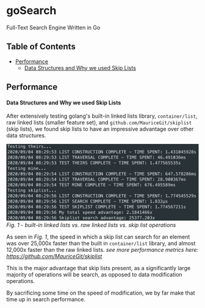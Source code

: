 # goSearch <!-- omit in toc -->
Full-Text Search Engine Written in Go

## Table of Contents <!-- omit in toc -->

- [Performance](#performance)
    - [Data Structures and Why we used Skip Lists](#data-structures-and-why-we-used-skip-lists)

## Performance

#### Data Structures and Why we used Skip Lists

After extensively testing golang's built-in linked lists library, `container/list`, raw linked lists (smaller feature set), and `github.com/MauriceGit/skiplist` (skip lists), we found skip lists to have an impressive advantage over other data structures.

![speed-comparison](/assets/unknown-1.png)
_Fig. 1 - built-in linked lists vs. raw linked lists vs. skip list operations_

As seen in _Fig. 1_, the speed in which a skip list can search for an element was over 25,000x faster than the built in `container/list` library, and almost 12,000x faster than the raw linked lists.
_see more performance metrics here: https://github.com/MauriceGit/skiplist_

This is the major advantage that skip lists present, as a significantly large majority of operations will be search, as opposed to data modification operations.

By sacrificing some time on the speed of modification, we by far make that time up in search performance.
